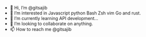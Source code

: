 - 👋 Hi, I’m @gitsajib
- 👀 I’m interested in Javascript python Bash Zsh vim Go and rust. 
- 🌱 I’m currently learning  API development...
- 💞️ I’m looking to collaborate on anything. 
- 📫 How to reach me @gitsajib

<!---
gitsajib/gitsajib is a ✨ special ✨ repository because its `README.md` (this file) appears on your GitHub profile.
You can click the Preview link to take a look at your changes.
--->
